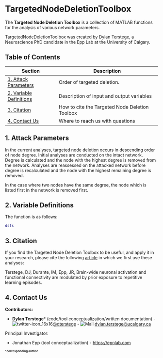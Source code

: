 # TargetedNodeDeletionToolbox

The **Targeted Node Deletion Toolbox** is a collection of MATLAB functions for the analysis of various network parameters.

TargetedNodeDeletionToolbox was created by Dylan Terstege, a Neuroscience PhD candidate in the Epp Lab at the University of Calgary.

## Table of Contents

| Section  | Description | 
| ------------- | ------------- | 
| [1. Attack Parameters](#attack)   | Order of targeted deletion.  |
| [2. Variable Definitions](#vars)   | Description of input and output variables  |
| [3. Citation](#cite) | How to cite the Targeted Node Deletion Toolbox |
| [4. Contact Us](#contact)  | Where to reach us with questions  |

<a name="attack"/>

## 1. Attack Parameters

In the current analyses, targeted node deletion occurs in descending order of node degree.  Initial analyses are conducted on the intact network.  Degree is calculated and the node with the highest degree is removed from the network.  Analyses are reassessed on the attacked network before degree is recalculated and the node with the highest remaining degree is removed.

In the case where two nodes have the same degree, the node which is listed first in the network is removed first.

<a name="vars"/>

## 2. Variable Definitions

The function is as follows:

```Matlab
dsfs
```

<a name="cite"/>

## 3. Citation

If you find the Targeted Node Deletion Toolbox to be useful, and apply it in your research, please cite the following [article](https://www.biorxiv.org/content/10.1101/2021.03.28.437394v1) in which we first use these analyses:

Terstege, DJ, Durante, IM, Epp, JR, Brain-wide neuronal activation and functional connectivity are modulated by prior exposure to repetitive learning episodes.

<a name="contact"/>

## 4. Contact Us

**Contributors:**
- **Dylan Terstege*** (code/tool conceptualization/written documentation) - ![twitter-icon_16x16](https://user-images.githubusercontent.com/44174532/113163958-e3d3e400-91fd-11eb-8d79-17906d8d3f25.png)[@dterstege](https://twitter.com/dterstege) - ![Mail](https://user-images.githubusercontent.com/44174532/113164412-50e77980-91fe-11eb-9282-dd83852578ce.png)
<dylan.terstege@ucalgary.ca>


Principal Investigator:
- Jonathan Epp (tool conceptualization) - https://epplab.com

<sub><sup>***corresponding author**</sup></sub>

